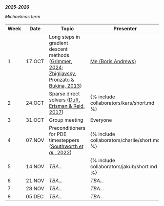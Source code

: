 ***2025–2026***

*Michaelmas term*

| Week | Date | Topic | Presenter |
| --- | --- | --- | --- |
| 1 | 17.OCT | Long steps in gradient descent methods ([Grimmer, 2024](/reading-group/references/#grimmer-2024); [Zhigljavsky, Pronzato & Bukina, 2013](/reading-group//references/#zhigljavsky-pronzato-bukina-2013)) | [Me (Boris Andrews)](/) |
| 2 | 24.OCT | Sparse direct solvers ([Duff, Erisman & Reid, 2017](/reading-group/references/#duff-erisman-reid-2017)) | {% include collaborators/kars/short.md %} |
| 3 | 31.OCT | Group meeting | Everyone |
| 4 | 07.NOV | Preconditioners for PDE timesteppers ([Southworth *et al.*, 2022](/reading-group/references/#southworth-et-al-2022)) | {% include collaborators/charlie/short.md %} |
| 5 | 14.NOV | *TBA...* | {% include collaborators/jakub/short.md %} |
| 6 | 21.NOV | *TBA...* | *TBA...* |
| 7 | 28.NOV | *TBA...* | *TBA...* |
| 8 | 05.DEC | *TBA...* | *TBA...* |

<!-- *Christmas holiday*

| Week | Date | Topic | Presenter |
| --- | --- | --- | --- |
| 3 | 12.DEC | *TBA...* | *TBA...* |
| 4 | 19.DEC | *TBA...* | *TBA...* |
| 4 | 26.DEC | *(On break)* | |
| 4 | 02.JAN | *(On break)* | |
| 3 | 09.JAN | *TBA...* | *TBA...* |
| 4 | 16.JAN | *TBA...* | *TBA...* | -->
